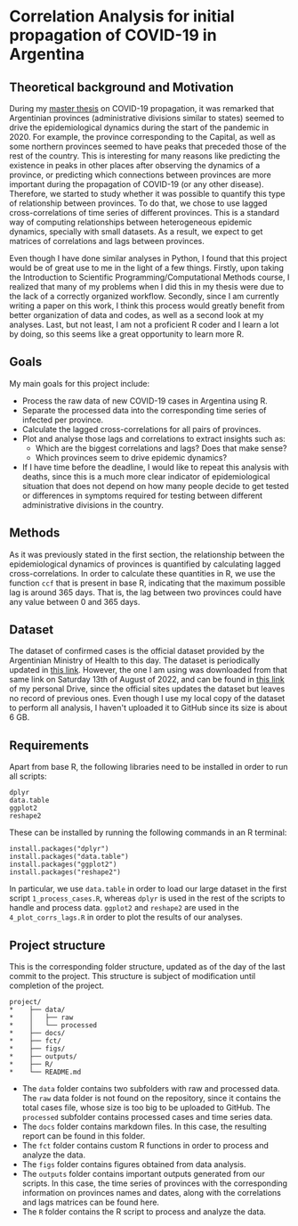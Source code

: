 # Correlation Analysis for initial propagation of COVID-19 in Argentina

## Theoretical background and Motivation 
During my [master thesis](http://ricabib.cab.cnea.gov.ar/1049/) on COVID-19 propagation, it was remarked that Argentinian provinces (administrative divisions similar to states) seemed to drive the epidemiological dynamics during the start of the pandemic in 2020. For example, the province corresponding to the Capital, as well as some northern provinces seemed to have peaks that preceded those of the rest of the country. This is interesting for many reasons like predicting the existence in peaks in other places after observing the dynamics of a province, or predicting which connections between provinces are more important during the propagation of COVID-19 (or any other disease). Therefore, we started to study whether it was possible to quantify this type of relationship between provinces. To do that, we chose to use lagged cross-correlations of time series of different provinces. This is a standard way of computing relationships between heterogeneous epidemic dynamics, specially with small datasets. As a result, we expect to get matrices of correlations and lags between provinces. 

Even though I have done similar analyses in Python, I found that this project would be of great use to me in the light of a few things. Firstly, upon taking the Introduction to Scientific Programming/Computational Methods course, I realized that many of my problems when I did this in my thesis were due to the lack of a correctly organized workflow. Secondly, since I am currently writing a paper on this work, I think this process would greatly benefit from better organization of data and codes, as well as a second look at my analyses. Last, but not least, I am not a proficient R coder and I learn a lot by doing, so this seems like a great opportunity to learn more R. 

## Goals
My main goals for this project include:

* Process the raw data of new COVID-19 cases in Argentina using R.
* Separate the processed data into the corresponding time series of infected per province.
* Calculate the lagged cross-correlations for all pairs of provinces.
* Plot and analyse those lags and correlations to extract insights such as:
  * Which are the biggest correlations and lags? Does that make sense?
  * Which provinces seem to drive epidemic dynamics?
* If I have time before the deadline, I would like to repeat this analysis with deaths, since this is a much more clear indicator of epidemiological situation that does not depend on how many people decide to get tested or differences in symptoms required for testing between different administrative divisions in the country. 

## Methods
As it was previously stated in the first section, the relationship between the epidemiological dynamics of provinces is quantified by calculating lagged cross-correlations. In order to calculate these quantities in R, we use the function `ccf` that is present in base R, indicating that the maximum possible lag is around 365 days. That is, the lag between two provinces could have any value between 0 and 365 days. 

## Dataset 
The dataset of confirmed cases is the official dataset provided by the Argentinian Ministry of Health to this day. The dataset is periodically updated in [this link](http://datos.salud.gob.ar/dataset/covid-19-casos-registrados-en-la-republica-argentina/archivo/fd657d02-a33a-498b-a91b-2ef1a68b8d16). However, the one I am using was downloaded from that same link on Saturday 13th of August of 2022, and can be found in [this link](https://drive.google.com/file/d/1j1QXQZu60LGApLWroKqafhmUa9XdE-m7/view?usp=sharing) of my personal Drive, since the official sites updates the dataset but leaves no record of previous ones. Even though I use my local copy of the dataset to perform all analysis, I haven't uploaded it to GitHub since its size is about 6 GB.  

## Requirements 

Apart from base R, the following libraries need to be installed in order to run all scripts:
```
dplyr
data.table
ggplot2
reshape2
```
These can be installed by running the following commands in an R terminal:

```
install.packages("dplyr")
install.packages("data.table")
install.packages("ggplot2")
install.packages("reshape2")
```
In particular, we use `data.table` in order to load our large dataset in the first script `1_process_cases.R`, whereas `dplyr` is used in the rest of the scripts to handle and process data. `ggplot2` and `reshape2` are used in the `4_plot_corrs_lags.R` in order to plot the results of our analyses. 

## Project structure
This is the corresponding folder structure, updated as of the day of the last commit to the project. This structure is subject of modification until completion of the project.  

```
project/
*    ├── data/
*    │   ├── raw
*    │   └── processed
*    ├── docs/
*    ├── fct/
*    ├── figs/
*    ├── outputs/
*    ├── R/
*    └── README.md
```

-  The `data` folder contains two subfolders with raw and processed data. The `raw` data folder is not found on the repository, since it contains the total cases file, whose size is too big to be uploaded to GitHub. The `processed` subfolder contains processed cases and time series data. 
- The `docs` folder contains markdown files. In this case, the resulting report can be found in this folder. 
- The `fct` folder contains custom R functions in order to process and analyze the data. 
- The `figs` folder contains figures obtained from data analysis. 
- The `outputs` folder contains important outputs generated from our scripts. In this case, the time series of provinces with the corresponding information on provinces names and dates, along with the correlations and lags matrices can be found here. 
- The `R` folder contains the R script to process and analyze the data.



